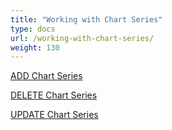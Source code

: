 ```yaml
---
title: "Working with Chart Series"
type: docs
url: /working-with-chart-series/
weight: 130
---
```

[ADD Chart Series](/add-chart-series)

[DELETE Chart Series](/delete-chart-series)

[UPDATE Chart Series](/update-chart-series)
